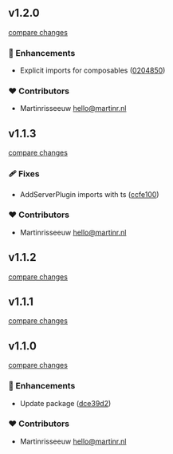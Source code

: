 
## v1.2.0

[compare changes](https://github.com/martinrisseeuw/nuxt-optimizely/compare/v1.1.3...v1.2.0)

### 🚀 Enhancements

- Explicit imports for composables ([0204850](https://github.com/martinrisseeuw/nuxt-optimizely/commit/0204850))

### ❤️ Contributors

- Martinrisseeuw <hello@martinr.nl>

## v1.1.3

[compare changes](https://github.com/martinrisseeuw/nuxt-optimizely/compare/v1.1.2...v1.1.3)

### 🩹 Fixes

- AddServerPlugin imports with ts ([ccfe100](https://github.com/martinrisseeuw/nuxt-optimizely/commit/ccfe100))

### ❤️ Contributors

- Martinrisseeuw <hello@martinr.nl>

## v1.1.2

[compare changes](https://github.com/martinrisseeuw/nuxt-optimizely/compare/v1.1.1...v1.1.2)

## v1.1.1

[compare changes](https://github.com/martinrisseeuw/nuxt-optimizely/compare/v1.1.0...v1.1.1)

## v1.1.0

[compare changes](https://github.com/martinrisseeuw/nuxt-optimizely/compare/v1.0.0-beta.2...v1.1.0)

### 🚀 Enhancements

- Update package ([dce39d2](https://github.com/martinrisseeuw/nuxt-optimizely/commit/dce39d2))

### ❤️ Contributors

- Martinrisseeuw <hello@martinr.nl>

